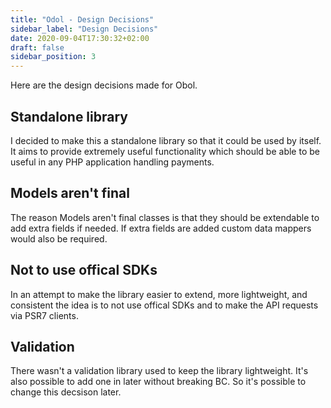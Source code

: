 ```yaml
---
title: "Odol - Design Decisions"
sidebar_label: "Design Decisions"
date: 2020-09-04T17:30:32+02:00
draft: false
sidebar_position: 3
---
```

Here are the design decisions made for Obol.

## Standalone library

I decided to make this a standalone library so that it could be used by itself. It aims to provide extremely useful functionality which should be able to be useful in any PHP application handling payments.

## Models aren't final

The reason Models aren't final classes is that they should be extendable to add extra fields if needed. If extra fields are added custom data mappers would also be required.

## Not to use offical SDKs

In an attempt to make the library easier to extend, more lightweight, and consistent the idea is to not use offical SDKs and to make the API requests via PSR7 clients.

## Validation

There wasn't a validation library used to keep the library lightweight. It's also possible to add one in later without breaking BC. So it's possible to change this decsison later.
